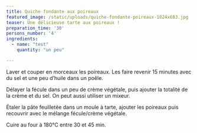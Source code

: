 ```yaml
---
title: Quiche fondante aux poireaux
featured_image: /static/uploads/quiche-fondante-poireaux-1024x683.jpg
teaser: Une délicieuse tarte aux poireaux !
preparation_time: '30'
persons_number: '4'
ingredients:
  - name: "test"
    quantity: "un peu"

---
```

Laver et couper en morceaux les poireaux. Les faire revenir 15 minutes avec du sel et une peu d’huile dans un poêle.

Délayer la fécule dans un peu de crème végétale, puis ajouter la totalité de la crème et du sel. On peut aussi utiliser un mixeur.

Étaler la pâte feuilletée dans un moule à tarte, ajouter les poireaux puis recouvrir avec le mélange fécule/crème végétale.

Cuire au four à 180°C entre 30 et 45 min.
